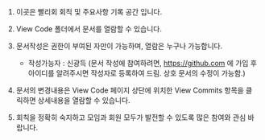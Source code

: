 1. 이곳은 빨리회 회칙 및 주요사항 기록 공간 입니다.

2. View Code 폴더에서 문서를 열람할 수 있습니다.

3. 문서작성은 권한이 부여된 자만이 가능하며, 열람은 누구나 가능합니다. 

	- 작성가능자 : 신광득
	  (문서 작성에 참여하려면, https://github.com 에 가입 후 아이디를 알려주시면 작성자로 등록하여 드림. 상호 문서의 수정이 가능함.)

4. 문서의 변경내용은 View Code 페이지 상단에 위치한 View Commits 항목을 클릭하면 상세내용을 열람할 수 있습니다.

5. 회칙을 정확히 숙지하고 모임과 회원 모두가 발전할 수 있도록 많은 참여와 관심 바랍니다.

